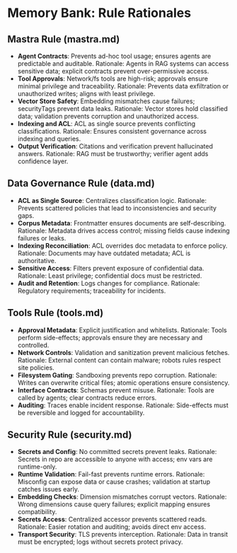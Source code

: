 # Memory Bank: Rule Rationales

## Mastra Rule (mastra.md)

- **Agent Contracts**: Prevents ad-hoc tool usage; ensures agents are predictable and auditable. Rationale: Agents in RAG systems can access sensitive data; explicit contracts prevent over-permissive access.
- **Tool Approvals**: Network/fs tools are high-risk; approvals ensure minimal privilege and traceability. Rationale: Prevents data exfiltration or unauthorized writes; aligns with least privilege.
- **Vector Store Safety**: Embedding mismatches cause failures; securityTags prevent data leaks. Rationale: Vector stores hold classified data; validation prevents corruption and unauthorized access.
- **Indexing and ACL**: ACL as single source prevents conflicting classifications. Rationale: Ensures consistent governance across indexing and queries.
- **Output Verification**: Citations and verification prevent hallucinated answers. Rationale: RAG must be trustworthy; verifier agent adds confidence layer.

## Data Governance Rule (data.md)

- **ACL as Single Source**: Centralizes classification logic. Rationale: Prevents scattered policies that lead to inconsistencies and security gaps.
- **Corpus Metadata**: Frontmatter ensures documents are self-describing. Rationale: Metadata drives access control; missing fields cause indexing failures or leaks.
- **Indexing Reconciliation**: ACL overrides doc metadata to enforce policy. Rationale: Documents may have outdated metadata; ACL is authoritative.
- **Sensitive Access**: Filters prevent exposure of confidential data. Rationale: Least privilege; confidential docs must be restricted.
- **Audit and Retention**: Logs changes for compliance. Rationale: Regulatory requirements; traceability for incidents.

## Tools Rule (tools.md)

- **Approval Metadata**: Explicit justification and whitelists. Rationale: Tools perform side-effects; approvals ensure they are necessary and controlled.
- **Network Controls**: Validation and sanitization prevent malicious fetches. Rationale: External content can contain malware; robots rules respect site policies.
- **Filesystem Gating**: Sandboxing prevents repo corruption. Rationale: Writes can overwrite critical files; atomic operations ensure consistency.
- **Interface Contracts**: Schemas prevent misuse. Rationale: Tools are called by agents; clear contracts reduce errors.
- **Auditing**: Traces enable incident response. Rationale: Side-effects must be reversible and logged for accountability.

## Security Rule (security.md)

- **Secrets and Config**: No committed secrets prevent leaks. Rationale: Secrets in repo are accessible to anyone with access; env vars are runtime-only.
- **Runtime Validation**: Fail-fast prevents runtime errors. Rationale: Misconfig can expose data or cause crashes; validation at startup catches issues early.
- **Embedding Checks**: Dimension mismatches corrupt vectors. Rationale: Wrong dimensions cause query failures; explicit mapping ensures compatibility.
- **Secrets Access**: Centralized accessor prevents scattered reads. Rationale: Easier rotation and auditing; avoids direct env access.
- **Transport Security**: TLS prevents interception. Rationale: Data in transit must be encrypted; logs without secrets protect privacy.
